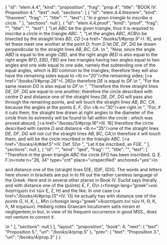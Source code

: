 {
  "id": "elem.4.4",
  "kind": "proposition",
  "frag": "prop.4",
  "title": "BOOK IV: Proposition 4.",
  "text": null,
  "sections": [
    {
      "id": "elem.4.4.theorem",
      "kind": "theorem",
      "frag": "",
      "title": "",
      "text": [
        "<var>In a given triangle to inscribe a circle</var>. "
      ],
      "sections": null
    },
    {
      "id": "elem.4.4.proof",
      "kind": "proof",
      "frag": "",
      "title": "",
      "text": [
        "Let <var>ABC</var> be the given triangle; thus it is required to inscribe a circle in the triangle <var>ABC</var>. ",
        "Let the angles <var>ABC</var>, <var>ACB</var>\n       be bisected by the straight lines <var>BD</var>, <var>CD</var> [<a href=\"/books/1/#prop.9\">I. 9</a>], and let these meet one another at the point <var>D</var>; from <var>D</var> let <var>DE</var>, <var>DF</var>, <var>DG</var> be drawn perpendicular to the straight lines <var>AB</var>, <var>BC</var>, <var>CA</var>. \n      ",
        "Now, since the angle <var>ABD</var> is equal to the angle <var>CBD</var>, and the right angle <var>BED</var> is also equal to the right angle <var>BFD</var>, <var>EBD</var>, <var>FBD</var> are two triangles having two angles equal to two angles and one side equal to one side, namely that subtending one of the equal angles, which is <var>BD</var> common to the triangles; therefore they will also have the remaining sides equal to <lb n=\"20\"/>the remaining sides; [<a href=\"/books/1/#prop.26\">I. 26</a>]\n       therefore <var>DE</var> is equal to <var>DF</var>.\n      ",
        "For the same reason <var>DG</var> is also equal to <var>DF</var>.\n      ",
        "Therefore the three straight lines <var>DE</var>, <var>DF</var>, <var>DG</var> are equal to one another; therefore the circle described with centre <var>D</var> and distance one of the straight lines <var>DE</var>, <var>DF</var>, <var>DG</var> will pass also through the remaining points, and will touch the straight lines <var>AB</var>, <var>BC</var>, <var>CA</var>, because the angles at the points <var>E</var>, <var>F</var>, <var>G</var>\n        <lb n=\"30\"/>are right.\n      ",
        "For, if it cuts them, the straight line drawn at right angles to the diameter of the circle from its extremity will be found to fall within the circle : which was proved absurd; [<a href=\"/books/3/#prop.16\">III. 16</a>] therefore the circle described with centre <var>D</var> and distance <lb n=\"35\"/>one of the straight lines <var>DE</var>, <var>DF</var>, <var>DG</var> will not cut the straight lines <var>AB</var>, <var>BC</var>, <var>CA</var>;\n       therefore it will touch them, and will be the circle inscribed in the triangle <var>ABC</var>. [<a href=\"/books/4/#def.5\">IV. Def. 5</a>]\n      ",
        "Let it be inscribed, as <var>FGE</var>. "
      ],
      "sections": null
    },
    {
      "id": "",
      "kind": "qed",
      "frag": "",
      "title": "",
      "text": [
        "Therefore in the given triangle <var>ABC</var> the circle <var>EFG</var> has been inscribed. Q. E. F.\n<note n=\"26, 34\" type=\"crit\" place=\"unspecified\" anchored=\"yes\">\n        <p>and distance one of the (straight lines D)E, (D)F, (D)G. The words and letters here shown in brackets are put in to fill out the rather careless language of the Greek. Here and in several other places in Book IV. Euclid says literally <quote>and with distance one of the (points) <var>E</var>, <var>F</var>, <var>G</var></quote>\n (<foreign lang=\"greek\">καὶ διαστήματι ὲνὶ τῶν</foreign> E, Z, H) and the like. In one case (<a href=\"/books/4/#prop.13\">IV. 13</a>) he actually has <quote>with distance one of the <var>points G</var>, <var>H</var>, <var>K</var>, <var>L</var>, <var>M</var></quote>\n (<foreign lang=\"greek\">διαστήματι ὲνὶ τῶν Η, Θ, Κ, Λ, Μ σημείων</foreign>). Heiberg notes <quote>Graecam locutionem satis miram et negligentem,</quote>\n but, in view of its frequent occurrence in good MSS., does not venture to correct it.</p>\n       </note>"
      ],
      "sections": null
    }
  ],
  "layout": "proposition",
  "book": 4,
  "next": {
    "text": "Proposition 5.",
    "url": "/books/4/prop.5"
  },
  "prev": {
    "text": "Proposition 3.",
    "url": "/books/4/prop.3"
  }
}
